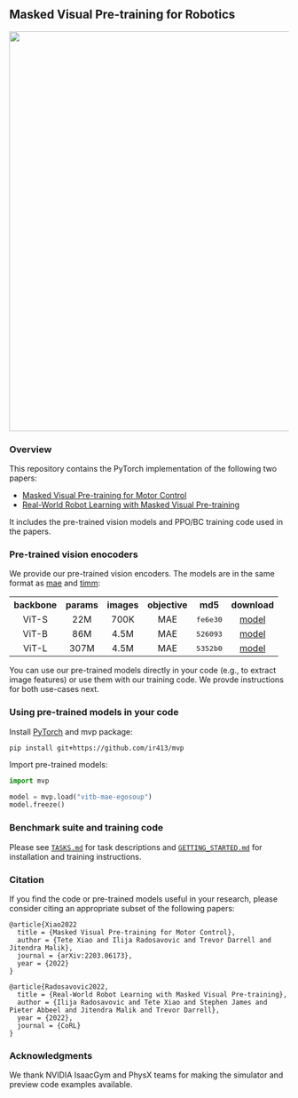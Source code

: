 ## Masked Visual Pre-training for Robotics

<div align="center">
  <image src="assets/figs/teaser_real.png" width="720px" />
  <p></p>
</div>

### Overview

This repository contains the PyTorch implementation of the following two papers:

- [Masked Visual Pre-training for Motor Control](https://arxiv.org/abs/2203.06173)
- [Real-World Robot Learning with Masked Visual Pre-training](https://arxiv.org/abs/2210.03109)

It includes the pre-trained vision models and PPO/BC training code used in the papers.

### Pre-trained vision enocoders

We provide our pre-trained vision encoders. The models are in the same format as [mae](https://github.com/facebookresearch/mae) and [timm](https://github.com/rwightman/pytorch-image-models):

<table><tbody>
<!-- START TABLE -->
<!-- TABLE HEADER -->
<th valign="bottom">backbone</th>
<th valign="bottom">params</th>
<th valign="bottom">images</th>
<th valign="bottom">objective</th>
<th valign="bottom">md5</th>
<th valign="bottom">download</th>
<!-- TABLE BODY -->
<!-- ROW vits-mae-hoi -->
<tr>
<td align="center">ViT-S</td>
<td align="center">22M</td>
<td align="center">700K</td>
<td align="center">MAE</td>
<td align="center"><tt>fe6e30</tt></td>
<td align="center"><a href="https://berkeley.box.com/shared/static/m93ynem558jo8vltlads5rcmnahgsyzr.pth">model</a></td>
</tr>
<!-- vitb-mae-egosoup -->
<tr>
<td align="center">ViT-B</td>
<td align="center">86M</td>
<td align="center">4.5M</td>
<td align="center">MAE</td>
<td align="center"><tt>526093</tt></td>
<td align="center"><a href="https://berkeley.box.com/shared/static/0ckepd2ja3pi570z89ogd899cn387yut.pth">model</a></td>
</tr>
<!-- vitl-mae-egosoup -->
<tr>
<td align="center">ViT-L</td>
<td align="center">307M</td>
<td align="center">4.5M</td>
<td align="center">MAE</td>
<td align="center"><tt>5352b0</tt></td>
<td align="center"><a href="https://berkeley.box.com/shared/static/6p0pc47mlpp4hhwlin2hf035lxlgddxr.pth">model</a></td>
</tr>
<!-- END TABLE -->
</tbody></table>

You can use our pre-trained models directly in your code (e.g., to extract image features) or use them with our training code. We provde instructions for both use-cases next.

### Using pre-trained models in your code

Install [PyTorch](https://pytorch.org/get-started/locally/) and mvp package:

```
pip install git+https://github.com/ir413/mvp
```

Import pre-trained models:

```python
import mvp

model = mvp.load("vitb-mae-egosoup")
model.freeze()
```

### Benchmark suite and training code

Please see [`TASKS.md`](TASKS.md) for task descriptions and [`GETTING_STARTED.md`](GETTING_STARTED.md) for installation and training instructions.

### Citation

If you find the code or pre-trained models useful in your research, please consider citing an appropriate subset of the following papers:

```
@article{Xiao2022
  title = {Masked Visual Pre-training for Motor Control},
  author = {Tete Xiao and Ilija Radosavovic and Trevor Darrell and Jitendra Malik},
  journal = {arXiv:2203.06173},
  year = {2022}
}

@article{Radosavovic2022,
  title = {Real-World Robot Learning with Masked Visual Pre-training},
  author = {Ilija Radosavovic and Tete Xiao and Stephen James and Pieter Abbeel and Jitendra Malik and Trevor Darrell},
  year = {2022},
  journal = {CoRL}
}
```

### Acknowledgments

We thank NVIDIA IsaacGym and PhysX teams for making the simulator and preview code examples available.

